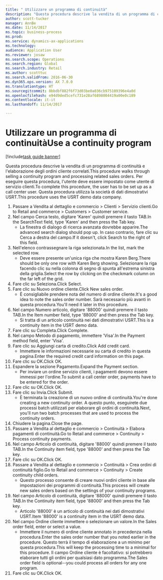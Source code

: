 ```yaml
--- 
title: " Utilizzare un programma di continuità"
description: "Questa procedura descrive la vendita di un programma di continuità e l'elaborazione degli ordini cliente correlati."
author: scott-tucker
manager: AnnBe
ms.date: 11/14/2017
ms.topic: business-process
ms.prod: 
ms.service: dynamics-ax-applications
ms.technology: 
audience: Application User
ms.reviewer: josaw
ms.search.scope: Operations
ms.search.region: Global
ms.search.industry: Retail
ms.author: scotttuc
ms.search.validFrom: 2016-06-30
ms.dyn365.ops.version: AX 7.0.0
ms.translationtype: HT
ms.sourcegitcommit: 8bbdbf882f6f73d03be0a036cb975109396e4a0d
ms.openlocfilehash: e94d9ded5cefc731e28af6898004419a00e0c189
ms.contentlocale: it-it
ms.lasthandoff: 11/14/2017

---
```

# <a name="use-a-continuity-program"></a><span data-ttu-id="d89db-103"> Utilizzare un programma di continuità</span><span class="sxs-lookup"><span data-stu-id="d89db-103">Use a continuity program</span></span>

[!include[task guide banner](../includes/task-guide-banner.md)]

<span data-ttu-id="d89db-104">Questa procedura descrive la vendita di un programma di continuità e l'elaborazione degli ordini cliente correlati.</span><span class="sxs-lookup"><span data-stu-id="d89db-104">This procedure walks through selling a continuity program and processing related sales orders.</span></span> <span data-ttu-id="d89db-105">Per eseguire questa procedura, l'utente deve essere impostato come utente di servizio clienti.</span><span class="sxs-lookup"><span data-stu-id="d89db-105">To complete this procedure, the user has to be set up as a call center user.</span></span> <span data-ttu-id="d89db-106">Questa procedura utilizza la società di dati dimostrativi USRT.</span><span class="sxs-lookup"><span data-stu-id="d89db-106">This procedure uses the USRT demo data company.</span></span>

1. <span data-ttu-id="d89db-107">Passare a Vendita al dettaglio e commercio > Clienti > Servizio clienti.</span><span class="sxs-lookup"><span data-stu-id="d89db-107">Go to Retail and commerce > Customers > Customer service.</span></span>
2. <span data-ttu-id="d89db-108">Nel campo Cerca testo, digitare 'Karen' quindi premere il tasto TAB.</span><span class="sxs-lookup"><span data-stu-id="d89db-108">In the SearchText field, type 'Karen' and then press the Tab key.</span></span>
    * <span data-ttu-id="d89db-109">La finestra di dialogo di ricerca avanzata dovrebbe apparire.</span><span class="sxs-lookup"><span data-stu-id="d89db-109">The advanced search dialog should pop up.</span></span> <span data-ttu-id="d89db-110">In caso contrario, fare clic su Cerca a destra del campo.</span><span class="sxs-lookup"><span data-stu-id="d89db-110">If it doesn't, click Search to the right of this field.</span></span>  
3. <span data-ttu-id="d89db-111">Nell'elenco contrassegnare la riga selezionata.</span><span class="sxs-lookup"><span data-stu-id="d89db-111">In the list, mark the selected row.</span></span>
    * <span data-ttu-id="d89db-112">Deve essere presente un'unica riga che mostra Karen Berg.</span><span class="sxs-lookup"><span data-stu-id="d89db-112">There should be only one row with Karen Berg showing.</span></span> <span data-ttu-id="d89db-113">Selezionare la riga facendo clic su nella colonna di segno di spunta all'estrema sinistra della griglia.</span><span class="sxs-lookup"><span data-stu-id="d89db-113">Select the row by clicking on the checkmark column on the far left of the grid.</span></span>  
4. <span data-ttu-id="d89db-114">Fare clic su Seleziona.</span><span class="sxs-lookup"><span data-stu-id="d89db-114">Click Select.</span></span>
5. <span data-ttu-id="d89db-115">Fare clic su Nuovo ordine cliente.</span><span class="sxs-lookup"><span data-stu-id="d89db-115">Click New sales order.</span></span>
    * <span data-ttu-id="d89db-116">È consigliabile prendere nota del numero di ordine cliente.</span><span class="sxs-lookup"><span data-stu-id="d89db-116">It's a good idea to note the sales order number.</span></span> <span data-ttu-id="d89db-117">Sarà necessario più avanti in questa procedura.</span><span class="sxs-lookup"><span data-stu-id="d89db-117">You'll need it later in this procedure.</span></span>  
6. <span data-ttu-id="d89db-118">Nel campo Numero articolo, digitare '88000' quindi premere il tasto TAB.</span><span class="sxs-lookup"><span data-stu-id="d89db-118">In the Item number field, type '88000' and then press the Tab key.</span></span>
    * <span data-ttu-id="d89db-119">Si tratta di un articolo continuità nei dati dimostrativi USRT.</span><span class="sxs-lookup"><span data-stu-id="d89db-119">This is a continuity item in the USRT demo data.</span></span>  
7. <span data-ttu-id="d89db-120">Fare clic su Completa.</span><span class="sxs-lookup"><span data-stu-id="d89db-120">Click Complete.</span></span>
8. <span data-ttu-id="d89db-121">Nel campo Metodo di pagamento, immettere 'Visa'.</span><span class="sxs-lookup"><span data-stu-id="d89db-121">In the Payment method field, enter 'Visa'.</span></span>
9. <span data-ttu-id="d89db-122">Fare clic su Aggiungi carta di credito.</span><span class="sxs-lookup"><span data-stu-id="d89db-122">Click Add credit card.</span></span>
    * <span data-ttu-id="d89db-123">Immettere le informazioni necessarie su carta di credito in questa pagina.</span><span class="sxs-lookup"><span data-stu-id="d89db-123">Enter the required credit card information on this page.</span></span>  
10. <span data-ttu-id="d89db-124">Fare clic su OK.</span><span class="sxs-lookup"><span data-stu-id="d89db-124">Click OK.</span></span>
11. <span data-ttu-id="d89db-125">Espandere la sezione Pagamento.</span><span class="sxs-lookup"><span data-stu-id="d89db-125">Expand the Payment section.</span></span>
    * <span data-ttu-id="d89db-126">Per inviare un ordine servizio clienti, i pagamenti devono essere immessi per l'ordine.</span><span class="sxs-lookup"><span data-stu-id="d89db-126">To submit a call center order, payments have to be entered for the order.</span></span>  
12. <span data-ttu-id="d89db-127">Fare clic su OK.</span><span class="sxs-lookup"><span data-stu-id="d89db-127">Click OK.</span></span>
13. <span data-ttu-id="d89db-128">Fare clic su Invia.</span><span class="sxs-lookup"><span data-stu-id="d89db-128">Click Submit.</span></span>
    * <span data-ttu-id="d89db-129">È terminata la creazione di un nuovo ordine di continuità.</span><span class="sxs-lookup"><span data-stu-id="d89db-129">You're done creating a new continuity order.</span></span> <span data-ttu-id="d89db-130">A questo punto, eseguirete due processi batch utilizzati per elaborare gli ordini di continuità.</span><span class="sxs-lookup"><span data-stu-id="d89db-130">Next, you'll run two batch processes that are used to process the continuity orders.</span></span>  
14. <span data-ttu-id="d89db-131">Chiudere la pagina.</span><span class="sxs-lookup"><span data-stu-id="d89db-131">Close the page.</span></span>
15. <span data-ttu-id="d89db-132">Passare a Vendita al dettaglio e commercio > Continuità > Elabora pagamenti di continuità.</span><span class="sxs-lookup"><span data-stu-id="d89db-132">Go to Retail and commerce > Continuity > Process continuity payments.</span></span>
16. <span data-ttu-id="d89db-133">Nel campo Articolo di continuità, digitare '88000' quindi premere il tasto TAB.</span><span class="sxs-lookup"><span data-stu-id="d89db-133">In the Continuity item field, type '88000' and then press the Tab key.</span></span>
17. <span data-ttu-id="d89db-134">Fare clic su OK.</span><span class="sxs-lookup"><span data-stu-id="d89db-134">Click OK.</span></span>
18. <span data-ttu-id="d89db-135">Passare a Vendita al dettaglio e commercio > Continuità > Crea ordini di continuità figlio.</span><span class="sxs-lookup"><span data-stu-id="d89db-135">Go to Retail and commerce > Continuity > Create continuity child orders.</span></span>
    * <span data-ttu-id="d89db-136">Questo processo consente di creare nuovi ordini cliente in base alle impostazioni dei programmi di continuità.</span><span class="sxs-lookup"><span data-stu-id="d89db-136">This process will create new sales orders based on the settings of your continuity programs.</span></span>  
19. <span data-ttu-id="d89db-137">Nel campo Articolo di continuità, digitare '88000' quindi premere il tasto TAB.</span><span class="sxs-lookup"><span data-stu-id="d89db-137">In the Continuity item field, type '88000' and then press the Tab key.</span></span>
    * <span data-ttu-id="d89db-138">Articolo '88000' è un articolo di continuità nei dati dimostrativi USRT.</span><span class="sxs-lookup"><span data-stu-id="d89db-138">Item '88000' is a continuity item in the USRT demo data.</span></span>  
20. <span data-ttu-id="d89db-139">Nel campo Ordine cliente immettere o selezionare un valore.</span><span class="sxs-lookup"><span data-stu-id="d89db-139">In the Sales order field, enter or select a value.</span></span>
    * <span data-ttu-id="d89db-140">Immettere il numero di ordine cliente annotato in precedenza nella procedura.</span><span class="sxs-lookup"><span data-stu-id="d89db-140">Enter the sales order number that you noted earlier in the procedure.</span></span> <span data-ttu-id="d89db-141">Questo terrà il tempo di elaborazione a un minimo per questa procedura.</span><span class="sxs-lookup"><span data-stu-id="d89db-141">This will keep the processing time to a minimal for this procedure.</span></span> <span data-ttu-id="d89db-142">Il campo Ordine cliente è facoltativo: si potrebbero elaborare tutti gli ordini per qualsiasi dato programma.</span><span class="sxs-lookup"><span data-stu-id="d89db-142">The Sales order field is optional--you could process all orders for any one program.</span></span>  
21. <span data-ttu-id="d89db-143">Fare clic su OK.</span><span class="sxs-lookup"><span data-stu-id="d89db-143">Click OK.</span></span>


